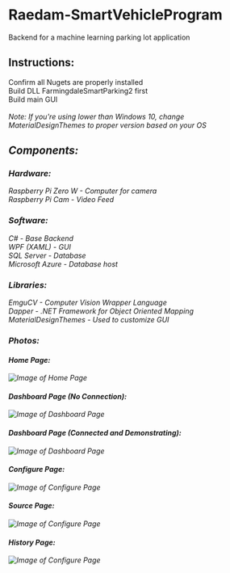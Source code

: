 # Raedam-SmartVehicleProgram
Backend for a machine learning parking lot application <br>
## Instructions:
  Confirm all Nugets are properly installed<br>
  Build DLL FarmingdaleSmartParking2 first<br>
  Build main GUI<br><br>
  <i>Note: If you're using lower than Windows 10, change MaterialDesignThemes to proper version based on your OS<i>

## Components: <br>

### Hardware:<br>
  Raspberry Pi Zero W - Computer for camera<br>
  Raspberry Pi Cam - Video Feed<br>

### Software:<br>
  C# - Base Backend <br>
  WPF (XAML) - GUI<br>
  SQL Server - Database<br>
  Microsoft Azure - Database host<br>
 
### Libraries:<br>
  EmguCV - Computer Vision Wrapper Language <br>
  Dapper - .NET Framework for Object Oriented Mapping<br>
  MaterialDesignThemes - Used to customize GUI<br>

### Photos: <br>

  #### Home Page: <br>
  ![Image of Home Page](https://i.gyazo.com/b75afdb09c88556c9b72ab6eb3e3c0c5.png) <br>
  
  #### Dashboard Page (No Connection): <br>
  ![Image of Dashboard Page](https://i.gyazo.com/f7536e54dd6b5711fc6d0ca5c3bf9c3c.png) <br>
  
  #### Dashboard Page (Connected and Demonstrating): <br>
  ![Image of Dashboard Page](https://i.gyazo.com/8b049663bf8beaf5c70738c3ee61a025.png) <br>
  
  #### Configure Page: <br>
  ![Image of Configure Page](https://i.gyazo.com/5ae499bc13dff0cb621a7c469faec86a.png) <br>
  
  #### Source Page: <br>
  ![Image of Configure Page](https://i.gyazo.com/114a70a9d8a75a10e3c1c034656a3cbf.png) <br>
    
  #### History Page: <br>
  ![Image of Configure Page](https://i.gyazo.com/143aee0f24120c6fc62be6c1e646ef9e.png) <br>
